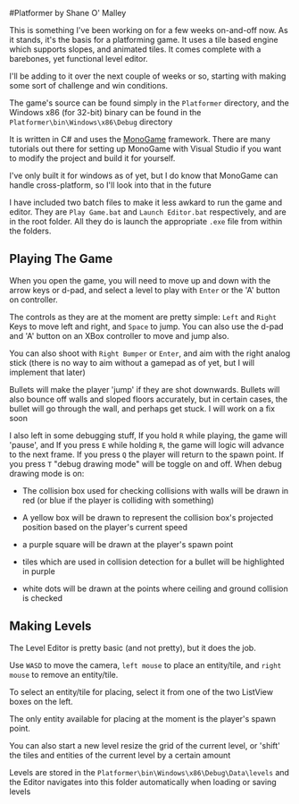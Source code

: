 #Platformer
by Shane O' Malley

This is something I've been working on for a few weeks on-and-off now. As it stands, it's the basis for a platforming game. It uses a tile based engine which supports slopes, and animated tiles. It comes complete with a barebones, yet functional level editor.

I'll be adding to it over the next couple of weeks or so, starting with making some sort of challenge and win conditions.

The game's source can be found simply in the `Platformer` directory, and the Windows x86 (for 32-bit) binary can be found in the `Platformer\bin\Windows\x86\Debug` directory

It is written in C# and uses the [MonoGame](http://www.monogame.net/) framework. There are many tutorials out there for setting up MonoGame with Visual Studio if you want to modify the project and build it for yourself.


I've only built it for windows as of yet, but I do know that MonoGame can handle cross-platform, so I'll look into that in the future

I have included two batch files to make it less awkard to run the game and editor. They are `Play Game.bat` and `Launch Editor.bat` respectively, and are in the root folder. All they do is launch the appropriate `.exe` file from within the folders.

## Playing The Game

When you open the game, you will need to move up and down with the arrow keys or d-pad, and select a level to play with `Enter` or the 'A' button on controller.

The controls as they are at the moment are pretty simple: `Left` and `Right` Keys to move left and right, and `Space` to jump. You can also use the d-pad and 'A' button on an XBox controller to move and jump also.

You can also shoot with `Right Bumper` or `Enter`, and aim with the right analog stick (there is no way to aim without a gamepad as of yet, but I will implement that later)

Bullets will make the player 'jump' if they are shot downwards. Bullets will also bounce off walls and sloped floors accurately, but in certain cases, the bullet will go through the wall, and perhaps get stuck. I will work on a fix soon

I also left in some debugging stuff, If you hold `R` while playing, the game will 'pause', and If you press `E` while holding `R`, the game will logic will advance to the next frame. If you press `Q` the player will return to the spawn point. If you press `T` "debug drawing mode" will be toggle on and off. When debug drawing mode is on: 

* The collision box used for checking collisions with walls will be drawn in red (or blue if the player is colliding with something)

* A yellow box will be drawn to represent the collision box's projected position based on the player's current speed

* a purple square will be drawn at the player's spawn point 

* tiles which are used in collision detection for a bullet will be highlighted in purple

* white dots will be drawn at the points where ceiling and ground collision is checked

## Making Levels
The Level Editor is pretty basic (and not pretty), but it does the job.

Use `WASD` to move the camera, `left mouse` to place an entity/tile, and `right mouse` to remove an entity/tile.

To select an entity/tile for placing, select it from one of the two ListView boxes on the left.

The only entity available for placing at the moment is the player's spawn point.

You can also start a new level resize the grid of the current level, or 'shift' the tiles and entities of the current level by a certain amount

Levels are stored in the `Platformer\bin\Windows\x86\Debug\Data\levels` and the Editor navigates into this folder automatically when loading or saving levels